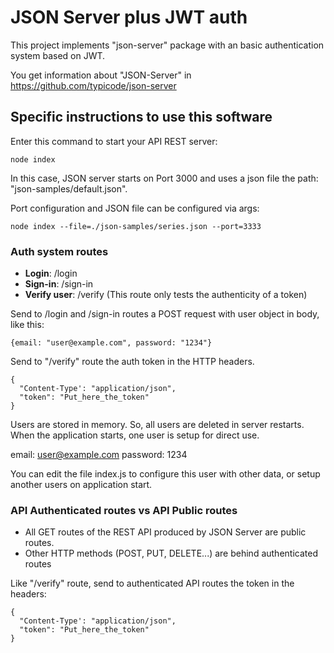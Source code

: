 # JSON Server plus JWT auth

This project implements "json-server" package with an basic authentication system based on JWT.

You get information about "JSON-Server" in https://github.com/typicode/json-server

## Specific instructions to use this software

Enter this command to start your API REST server:

```node index```

In this case, JSON server starts on Port 3000 and uses a json file the path: "json-samples/default.json".

Port configuration and JSON file can be configured via args:

```node index --file=./json-samples/series.json --port=3333```

### Auth system routes

* **Login**: /login
* **Sign-in**: /sign-in
* **Verify user**: /verify (This route only tests the authenticity of a token)

Send to /login and /sign-in routes a POST request with user object in body, like this:

```{email: "user@example.com", password: "1234"}```

Send to "/verify" route the auth token in the HTTP headers.

```
{
  "Content-Type': "application/json",
  "token": "Put_here_the_token"
}
```

Users are stored in memory. So, all users are deleted in server restarts. When the application starts, one user is setup for direct use. 

email: user@example.com
password: 1234

You can edit the file index.js to configure this user with other data, or setup another users on application start.

### API Authenticated routes vs API Public routes

* All GET routes of the REST API produced by JSON Server are public routes.
* Other HTTP methods (POST, PUT, DELETE...) are behind authenticated routes

Like "/verify" route, send to authenticated API routes the token in the headers:

```
{
  "Content-Type': "application/json",
  "token": "Put_here_the_token"
}
```